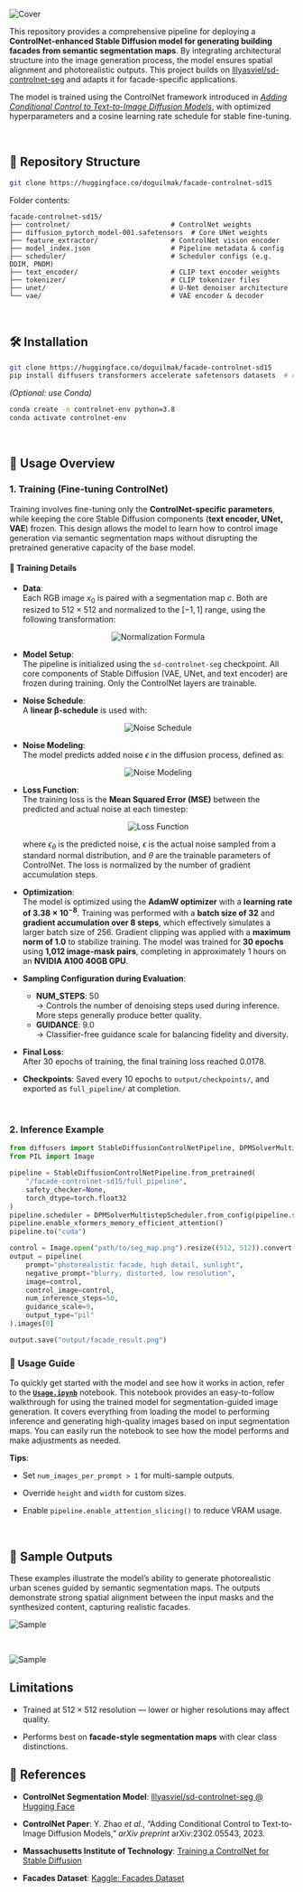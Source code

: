 
![Cover](/assets/cover.png)

This repository provides a comprehensive pipeline for deploying a **ControlNet-enhanced Stable Diffusion model for generating building facades from semantic segmentation maps**. By integrating architectural structure into the image generation process, the model ensures spatial alignment and photorealistic outputs. This project builds on [lllyasviel/sd-controlnet-seg](https://huggingface.co/lllyasviel/sd-controlnet-seg) and adapts it for facade-specific applications.

The model is trained using the ControlNet framework introduced in [_Adding Conditional Control to Text-to-Image Diffusion Models_](https://arxiv.org/abs/2302.05543), with optimized hyperparameters and a cosine learning rate schedule for stable fine-tuning.

<br>

## 📂 Repository Structure

```bash
git clone https://huggingface.co/doguilmak/facade-controlnet-sd15
```

Folder contents:

```
facade-controlnet-sd15/
├── controlnet/                         # ControlNet weights
├── diffusion_pytorch_model-001.safetensors  # Core UNet weights
├── feature_extractor/                  # ControlNet vision encoder
├── model_index.json                    # Pipeline metadata & config
├── scheduler/                          # Scheduler configs (e.g. DDIM, PNDM)
├── text_encoder/                       # CLIP text encoder weights
├── tokenizer/                          # CLIP tokenizer files
├── unet/                               # U-Net denoiser architecture
└── vae/                                # VAE encoder & decoder

```

<br>

## 🛠️ Installation

```bash
git clone https://huggingface.co/doguilmak/facade-controlnet-sd15
pip install diffusers transformers accelerate safetensors datasets  # optional
```

_(Optional: use Conda)_

```bash
conda create -n controlnet-env python=3.8
conda activate controlnet-env
```

<br>

## 🚀 Usage Overview

### 1. Training (Fine-tuning ControlNet)

Training involves fine-tuning only the **ControlNet-specific parameters**, while keeping the core Stable Diffusion components (**text encoder, UNet, VAE**) frozen. This design allows the model to learn how to control image generation via semantic segmentation maps without disrupting the pretrained generative capacity of the base model.

#### 🧾 Training Details

- **Data**:  
  Each RGB image $x_0$ is paired with a segmentation map $c$. Both are resized to $512 \times 512$ and normalized to the $[-1, 1]$ range, using the following transformation:

  <p align="center">
      <img src="https://quicklatex.com/cache3/17/ql_c6e5f5931464c654a08192ba803aeb17_l3.png" alt="Normalization Formula">
  </p>

- **Model Setup**:  
  The pipeline is initialized using the `sd-controlnet-seg` checkpoint. All core components of Stable Diffusion (VAE, UNet, and text encoder) are frozen during training. Only the ControlNet layers are trainable.

- **Noise Schedule**:  
  A **linear β-schedule** is used with:

  <p align="center">
      <img src="https://quicklatex.com/cache3/de/ql_22ba62b963482b4bf42f2301467e9bde_l3.png" alt="Noise Schedule">
  </p>

- **Noise Modeling**:  
  The model predicts added noise $\epsilon$ in the diffusion process, defined as:

  <p align="center">
      <img src="https://quicklatex.com/cache3/cf/ql_a88fb8e1286e4469485772e48750d1cf_l3.png" alt="Noise Modeling">
  </p>

- **Loss Function**:  
  The training loss is the **Mean Squared Error (MSE)** between the predicted and actual noise at each timestep:

  <p align="center">
      <img src="https://quicklatex.com/cache3/ca/ql_5fadb370c243b362b47e6e21c163e7ca_l3.png" alt="Loss Function">
  </p>

  where $\epsilon_\theta$ is the predicted noise, $\epsilon$ is the actual noise sampled from a standard normal distribution, and $\theta$ are the trainable parameters of ControlNet. The loss is normalized by the number of gradient accumulation steps.

- **Optimization**:  
  The model is optimized using the **AdamW optimizer** with a **learning rate of $3.38 \times 10^{-8}$**. Training was performed with a **batch size of 32** and **gradient accumulation over 8 steps**, which effectively simulates a larger batch size of 256. Gradient clipping was applied with a **maximum norm of 1.0** to stabilize training. The model was trained for **30 epochs** using **1,012 image-mask pairs**, completing in approximately 1 hours on an **NVIDIA A100 40GB GPU**.

- **Sampling Configuration during Evaluation**:
  - **NUM_STEPS**: 50  
    → Controls the number of denoising steps used during inference. More steps generally produce better quality.
  - **GUIDANCE**: 9.0  
    → Classifier-free guidance scale for balancing fidelity and diversity.

- **Final Loss**:  
  After 30 epochs of training, the final training loss reached $0.0178$.
  
-   **Checkpoints**: Saved every $10$ epochs to `output/checkpoints/`, and exported as `full_pipeline/` at completion.

<br>

### 2. Inference Example

```python
from diffusers import StableDiffusionControlNetPipeline, DPMSolverMultistepScheduler
from PIL import Image

pipeline = StableDiffusionControlNetPipeline.from_pretrained(
    "/facade-controlnet-sd15/full_pipeline",
    safety_checker=None,
    torch_dtype=torch.float32
)
pipeline.scheduler = DPMSolverMultistepScheduler.from_config(pipeline.scheduler.config)
pipeline.enable_xformers_memory_efficient_attention()
pipeline.to("cuda")

control = Image.open("path/to/seg_map.png").resize((512, 512)).convert("RGB")
output = pipeline(
    prompt="photorealistic facade, high detail, sunlight",
    negative_prompt="blurry, distorted, low resolution",
    image=control,
    control_image=control,
    num_inference_steps=50,
    guidance_scale=9,
    output_type="pil"
).images[0]

output.save("output/facade_result.png")

```

### 📄 **Usage Guide**  
To quickly get started with the model and see how it works in action, refer to the [**`Usage.ipynb`**](/usage/Usage.ipynb) notebook. This notebook provides an easy-to-follow walkthrough for using the trained model for segmentation-guided image generation. It covers everything from loading the model to performing inference and generating high-quality images based on input segmentation maps. You can easily run the notebook to see how the model performs and make adjustments as needed.

**Tips**:

-   Set `num_images_per_prompt > 1` for multi-sample outputs.
    
-   Override `height` and `width` for custom sizes.
    
-   Enable `pipeline.enable_attention_slicing()` to reduce VRAM usage.

<br>

## 📸 Sample Outputs

These examples illustrate the model’s ability to generate photorealistic urban scenes guided by semantic segmentation maps. The outputs demonstrate strong spatial alignment between the input masks and the synthesized content, capturing realistic facades.

![Sample](/samples/samples_30.png)

<br>

![Sample](usage/inference.png)

## Limitations

-   Trained at $512 \times 512$ resolution — lower or higher resolutions may affect quality.
    
-   Performs best on **facade-style segmentation maps** with clear class distinctions.
    

## 📖 References

-   **ControlNet Segmentation Model**: [lllyasviel/sd-controlnet-seg @ Hugging Face](https://huggingface.co/lllyasviel/sd-controlnet-seg)
    
-   **ControlNet Paper**: Y. Zhao _et al._, “Adding Conditional Control to Text-to-Image Diffusion Models,” _arXiv preprint_ arXiv:2302.05543, 2023.

-   **Massachusetts Institute of Technology**: [Training a ControlNet for Stable Diffusion](6.8300.csail.mit.edu/sp23/projects/ControlNet_for_Stable_Diffusion.pdf)
    
-   **Facades Dataset**: [Kaggle: Facades Dataset](https://www.kaggle.com/datasets/balraj98/facades-dataset)
